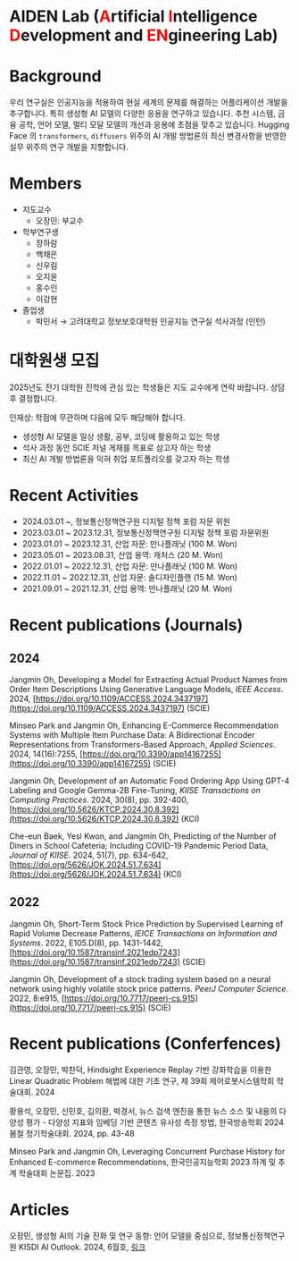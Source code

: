 # AIDEN Lab (<span style="color:Red">A</span>rtificial <span style="color:Red">I</span>ntelligence <span style="color:Red">D</span>evelopment and <span style="color:Red">EN</span>gineering Lab)

# Background

우리 연구실은 인공지능을 적용하여 현실 세계의 문제를 해결하는 어플리케이션 개발을 추구합니다. 특히 생성형 AI 모델의 다양한 응용을 연구하고 있습니다. 추천 시스템, 금융 공학, 언어 모델, 멀티 모달 모델의 개선과 응용에 초점을 맞추고 있습니다. Hugging Face 의 `transformers`, `diffusers` 위주의 AI 개발 방법론의 최신 변경사항을 반영한 실무 위주의 연구 개발을 지향합니다.

# Members

- 지도교수
  - 오장민: 부교수
- 학부연구생
  - 장하람
  - 백채은
  - 신우림
  - 오지윤
  - 홍수인
  - 이강현
- 졸업생
  - 박민서 → 고려대학교 정보보호대학원 인공지능 연구실 석사과정 (인턴)
  
# 대학원생 모집

2025년도 전기 대학원 진학에 관심 있는 학생들은 지도 교수에게 연락 바랍니다. 상담후 결정합니다.

인재상: 학점에 무관하며 다음에 모두 해당해야 합니다.
- 생성형 AI 모델을 일상 생활, 공부, 코딩에 활용하고 있는 학생
- 석사 과정 동안 SCIE 저널 게재를 목표로 삼고자 하는 학생
- 최신 AI 개발 방법론을 익혀 취업 포트폴리오를 갖고자 하는 학생 

# Recent Activities

- 2024.03.01 ~, 정보통신정책연구원 디지털 정책 포럼 자문 위원
- 2023.03.01 ~ 2023.12.31, 정보통신정책연구원 디지털 정책 포럼 자문위원
- 2023.01.01 ~ 2023.12.31, 산업 자문: 만나플래닛 (100 M. Won)
- 2023.05.01 ~ 2023.08.31, 산업 용역: 캐처스 (20 M. Won)
- 2022.01.01 ~ 2022.12.31, 산업 자문: 만나플래닛 (100 M. Won)
- 2022.11.01 ~ 2022.12.31, 산업 자문: 솔디자인플랜 (15 M. Won)
- 2021.09.01 ~ 2021.12.31, 산업 용역: 만나플래닛 (20 M. Won)

# Recent publications (Journals)

## 2024

Jangmin Oh, Developing a Model for Extracting Actual Product Names from Order Item Descriptions Using Generative Language Models, *IEEE Access*. 2024, [https://doi.org/10.1109/ACCESS.2024.3437197](https://doi.org/10.1109/ACCESS.2024.3437197) (SCIE)

Minseo Park and Jangmin Oh, Enhancing E-Commerce Recommendation Systems with Multiple Item Purchase Data: A Bidirectional Encoder Representations from Transformers-Based Approach, *Applied Sciences*. 2024, 14(16):7255, [https://doi.org/10.3390/app14167255](https://doi.org/10.3390/app14167255) (SCIE)

Jangmin Oh, Development of an Automatic Food Ordering App Using GPT-4 Labeling and Google Gemma-2B Fine-Tuning, *KIISE Transactions on Computing Practices*. 2024, 30(8), pp. 392-400, [https://doi.org/10.5626/KTCP.2024.30.8.392](https://doi.org/10.5626/KTCP.2024.30.8.392) (KCI)

Che-eun Baek, Yesl Kwon, and Jangmin Oh, Predicting of the Number of Diners in School Cafeteria; Including COVID-19 Pandemic Period Data, *Journal of KIISE*. 2024, 51(7), pp. 634-642, [https://doi.org/5626/JOK.2024.51.7.634](https://doi.org/5626/JOK.2024.51.7.634) (KCI)


## 2022
Jangmin Oh, Short-Term Stock Price Prediction by Supervised Learning of Rapid Volume Decrease Patterns, *IEICE Transactions on Information and Systems*. 2022, E105.D(8), pp. 1431-1442, [https://doi.org/10.1587/transinf.2021edp7243](https://doi.org/10.1587/transinf.2021edp7243) (SCIE)

Jangmin Oh, Development of a stock trading system based on a neural network using highly volatile stock price patterns. *PeerJ Computer Science*. 2022, 8:e915, [https://doi.org/10.7717/peerj-cs.915](https://doi.org/10.7717/peerj-cs.915) (SCIE)


# Recent publications (Conferfences)

김관영, 오장민, 박찬덕, Hindsight Experience Replay 기반 강화학습을 이용한 Linear Quadratic Problem 해법에 대한 기초 연구, 제 39회 제어로봇시스템학회 학술대회. 2024

황용석, 오장민, 신민호, 김의환, 박경서, 뉴스 검색 엔진을 통한 뉴스 소스 및 내용의 다양성 평가 - 다양성 지표와 임베딩 기반 콘텐츠 유사성 측정 방법, 한국방송학회 2024 봄철 정기학술대회. 2024, pp. 43-48

Minseo Park and Jangmin Oh, Leveraging Concurrent Purchase History for Enhanced E-commerce Recommendations, 한국인공지능학회 2023 하계 및 추계 학술대회 논문집. 2023

# Articles

오장민, 생성형 AI의 기술 진화 및 연구 동향: 언어 모델을 중심으로, 정보통신정책연구원 KISDI AI Outlook. 2024, 6월호, [링크](https://www.kisdi.re.kr/report/list.do?key=m2101113025377&arrMasterId=4333446)
